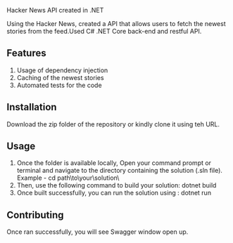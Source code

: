 Hacker News API created in .NET

Using the Hacker News, created a API that allows users to fetch the newest stories from the
feed.Used C# .NET Core back-end and restful API.

## Features

1. Usage of dependency injection
2. Caching of the newest stories
3. Automated tests for the code

## Installation

Download the zip folder of the repository or kindly clone it using teh URL.

## Usage

1. Once the folder is available locally, Open your command prompt or terminal and navigate to the directory containing the solution (.sln file). Example - cd path\to\your\solution\
2. Then, use the following command to build your solution:
dotnet build
3. Once built successfully, you can run the solution using :
dotnet run

## Contributing

Once ran successfully, you will see Swagger window open up.
